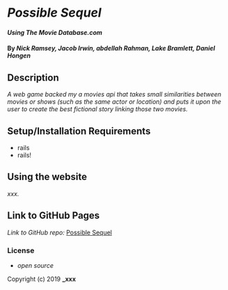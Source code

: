 # _Possible Sequel_

#### _Using The Movie Database.com_

#### By _**Nick Ramsey, Jacob Irwin, abdellah Rahman, Lake Bramlett, Daniel Hongen**_

## Description

_A web game backed my a movies api that takes small similarities between movies or shows (such as the same actor or location) and puts it upon the user to create the best fictional story linking those two movies._

## Setup/Installation Requirements

* rails
* rails!

## Using the website

_xxx._

## Link to GitHub Pages

_Link to GitHub repo:_
[Possible Sequel](https://github.com/jIrwinCline/possible-sequel.git)




### License

* _open source_

Copyright (c) 2019 **_xxx**
